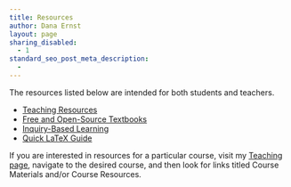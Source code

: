 ```yaml
---
title: Resources
author: Dana Ernst
layout: page
sharing_disabled:
  - 1
standard_seo_post_meta_description:
  - 
---
```

<div class="kcite-section" kcite-section-id="45">
  <p>
    The resources listed below are intended for both students and teachers.
  </p>
  
  <ul>
    <li>
      <a href="http://danaernst.com/resources/teaching-resources/">Teaching Resources</a>
    </li>
    <li>
      <a href="http://danaernst.com/resources/free-and-open-source-textbooks/">Free and Open-Source Textbooks</a>
    </li>
    <li>
      <a href="http://danaernst.com/resources/inquiry-based-learning/">Inquiry-Based Learning</a>
    </li>
    <li>
      <a href="http://danaernst.com/resources/quick-latex-guide/">Quick LaTeX Guide</a>
    </li>
  </ul>
  
  <p>
    If you are interested in resources for a particular course, visit my <a href="http://teaching.danaernst.com/">Teaching page</a>, navigate to the desired course, and then look for links titled Course Materials and/or Course Resources.
  </p>
  
  <!-- kcite active, but no citations found -->
</div>

<!-- kcite-section 45 -->
